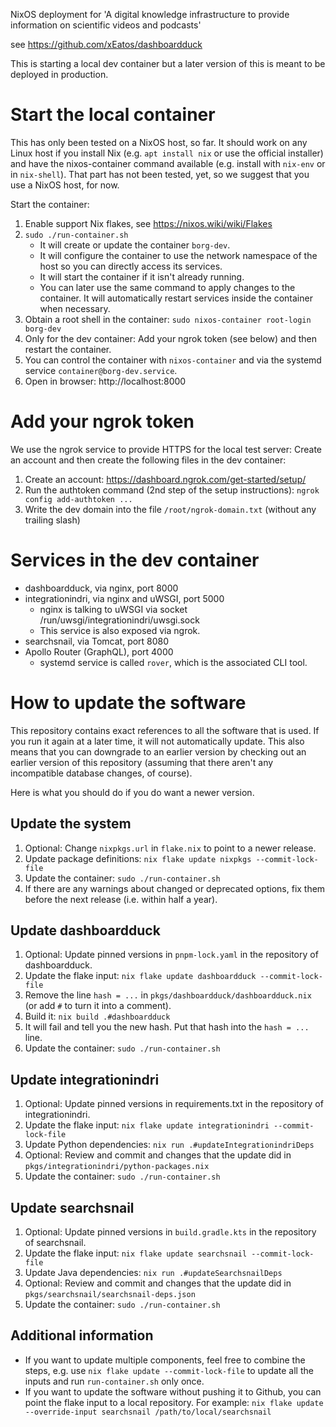 NixOS deployment for 'A digital knowledge infrastructure to provide information on scientific videos and podcasts'

see https://github.com/xEatos/dashboardduck

This is starting a local dev container but a later version of this is meant to be deployed in production.


Start the local container
=========================

This has only been tested on a NixOS host, so far. It should work on any Linux host if you install Nix
(e.g. `apt install nix` or use the official installer) and have the nixos-container command available
(e.g. install with `nix-env` or in `nix-shell`). That part has not been tested, yet, so we suggest that you
use a NixOS host, for now.

Start the container:

1. Enable support Nix flakes, see https://nixos.wiki/wiki/Flakes
2. `sudo ./run-container.sh`
    - It will create or update the container `borg-dev`.
    - It will configure the container to use the network namespace of the host so you can directly access
      its services.
    - It will start the container if it isn't already running.
    - You can later use the same command to apply changes to the container. It will automatically restart
      services inside the container when necessary.
3. Obtain a root shell in the container: `sudo nixos-container root-login borg-dev`
4. Only for the dev container: Add your ngrok token (see below) and then restart the container.
5. You can control the container with `nixos-container` and via the systemd service `container@borg-dev.service`.
6. Open in browser: http://localhost:8000


Add your ngrok token
====================

We use the ngrok service to provide HTTPS for the local test server:
Create an account and then create the following files in the dev container:
1. Create an account: https://dashboard.ngrok.com/get-started/setup/
2. Run the authtoken command (2nd step of the setup instructions):
   `ngrok config add-authtoken ...`
3. Write the dev domain into the file `/root/ngrok-domain.txt`
  (without any trailing slash)


Services in the dev container
=============================

- dashboardduck, via nginx, port 8000
- integrationindri, via nginx and uWSGI, port 5000
    - nginx is talking to uWSGI via socket /run/uwsgi/integrationindri/uwsgi.sock
    - This service is also exposed via ngrok.
- searchsnail, via Tomcat, port 8080
- Apollo Router (GraphQL), port 4000
    - systemd service is called `rover`, which is the associated CLI tool.


How to update the software
==========================

This repository contains exact references to all the software that is used. If you run it again at a later time,
it will not automatically update. This also means that you can downgrade to an earlier version by checking out
an earlier version of this repository (assuming that there aren't any incompatible database changes, of course).

Here is what you should do if you do want a newer version.

Update the system
-----------------

1. Optional: Change `nixpkgs.url` in `flake.nix` to point to a newer release.
2. Update package definitions: `nix flake update nixpkgs --commit-lock-file`
3. Update the container: `sudo ./run-container.sh`
4. If there are any warnings about changed or deprecated options, fix them before the next release (i.e. within half a year).

Update dashboardduck
--------------------

1. Optional: Update pinned versions in `pnpm-lock.yaml` in the repository of dashboardduck.
2. Update the flake input: `nix flake update dashboardduck --commit-lock-file`
3. Remove the line `hash = ...` in `pkgs/dashboardduck/dashboardduck.nix` (or add `#` to turn it into a comment).
4. Build it: `nix build .#dashboardduck`
5. It will fail and tell you the new hash. Put that hash into the `hash = ...` line.
6. Update the container: `sudo ./run-container.sh`

Update integrationindri
-----------------------

1. Optional: Update pinned versions in requirements.txt in the repository of integrationindri.
2. Update the flake input: `nix flake update integrationindri --commit-lock-file`
3. Update Python dependencies: `nix run .#updateIntegrationindriDeps`
4. Optional: Review and commit and changes that the update did in `pkgs/integrationindri/python-packages.nix`
5. Update the container: `sudo ./run-container.sh`

Update searchsnail
------------------

1. Optional: Update pinned versions in `build.gradle.kts` in the repository of searchsnail.
2. Update the flake input: `nix flake update searchsnail --commit-lock-file`
3. Update Java dependencies: `nix run .#updateSearchsnailDeps`
4. Optional: Review and commit and changes that the update did in `pkgs/searchsnail/searchsnail-deps.json`
5. Update the container: `sudo ./run-container.sh`

Additional information
----------------------

- If you want to update multiple components, feel free to combine the steps, e.g. use `nix flake update --commit-lock-file`
  to update all the inputs and run `run-container.sh` only once.
- If you want to update the software without pushing it to Github, you can point the flake input to a local repository.
  For example: `nix flake update --override-input searchsnail /path/to/local/searchsnail`

